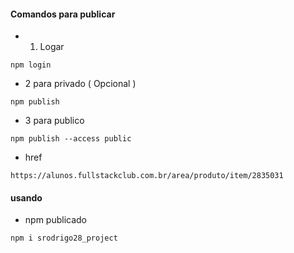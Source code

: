 #### Comandos para publicar

* 1. Logar
```
npm login
```

* 2 para privado ( Opcional )
```
npm publish 
```

* 3 para publico
```
npm publish --access public
```

* href
```
https://alunos.fullstackclub.com.br/area/produto/item/2835031
```

#### usando 

* npm publicado
```
npm i srodrigo28_project
```